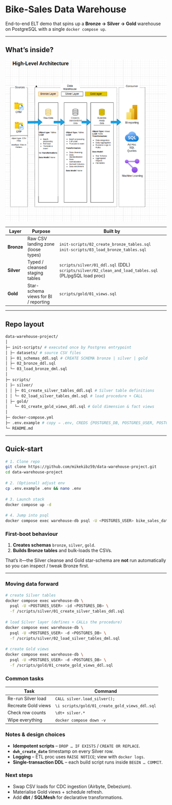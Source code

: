 # Bike-Sales Data Warehouse

End-to-end ELT demo that spins up a **Bronze → Silver → Gold** warehouse on PostgreSQL with a single `docker compose up`.

---

## What’s inside?

![High-level Data Architecture](./sql-data-warehouse/docs/high_level_architecture.png)

| Layer      | Purpose                              | Built by                                                                                                |
| ---------- | ------------------------------------ | ------------------------------------------------------------------------------------------------------- |
| **Bronze** | Raw CSV landing zone (loose types)   | `init-scripts/02_create_bronze_tables.sql`<br>`init-scripts/03_load_bronze_tables.sql`                  |
| **Silver** | Typed / cleansed staging tables      | `scripts/silver/01_ddl.sql` (DDL)<br>`scripts/silver/02_clean_and_load_tables.sql` (PL/pgSQL load proc) |
| **Gold**   | Star-schema views for BI / reporting | `scripts/gold/01_views.sql`                                                                             |

---

## Repo layout

```bash
data-warehouse-project/
│
├─ init-scripts/ # executed once by Postgres entrypoint
│ ├─ datasets/ # source CSV files
│ ├─ 01_schemas_ddl.sql # CREATE SCHEMA bronze | silver | gold
│ ├─ 02_bronze_ddl.sql
│ └─ 03_load_bronze_dml.sql
│
├─ scripts/
│ ├─ silver/
│ │ ├─ 01_create_silver_tables_ddl.sql # Silver table definitions
│ │ └─ 02_load_silver_tables_dml.sql # load procedure + CALL
│ ├─ gold/
│   └─ 01_create_gold_views_ddl.sql # Gold dimension & fact views
│
├─ docker-compose.yml
├─ .env.example # copy ⇒ .env, CREDS {POSTGRES_DB, POSTGRES_USER, POSTGRES_PASSWORD}
└─ README.md
```

---

## Quick-start

```bash
# 1. Clone repo
git clone https://github.com/mikekibz59/data-warehouse-project.git
cd data-warehouse-project

# 2. (Optional) adjust env
cp .env.example .env && nano .env

# 3. Launch stack
docker compose up -d

# 4. Jump into psql
docker compose exec warehouse-db psql -U <POSTGRES_USER> bike_sales_data_warehouse
```

### First-boot behaviour

1. **Creates schemas** `bronze`, `silver`, `gold`.
2. **Builds Bronze tables** and bulk-loads the CSVs.

That’s it—the Silver cleanse and Gold star-schema are **not** run automatically so you can inspect / tweak Bronze first.

---

### Moving data forward

```bash
# create Silver tables
docker compose exec warehouse-db \
  psql -U <POSTGRES_USER> -id <POSTGRES_DB> \
  -f /scripts/silver/01_create_silver_tables_ddl.sql

# load Silver layer (defines + CALLs the procedure)
docker compose exec warehouse-db \
  psql -U <POSTGRES_USER> -d <POSTGRES_DB> \
  -f /scripts/silver/02_load_silver_tables_dml.sql

# create Gold views
docker compose exec warehouse-db \
  psql -U <POSTGRES_USER> -d <POSTGRES_DB> \
  -f /scripts/gold/01_create_gold_views_ddl.sql
```

### Common tasks

| Task                | Command                                        |
| ------------------- | ---------------------------------------------- |
| Re-run Silver load  | `CALL silver.load_silver();`                   |
| Recreate Gold views | `\i scripts/gold/01_create_gold_views_ddl.sql` |
| Check row counts    | `\dt+ silver.*`                                |
| Wipe everything     | `docker compose down -v`                       |

### Notes & design choices

- **Idempotent scripts** – `DROP … IF EXISTS` / `CREATE OR REPLACE`.
- **`dwh_create_date`** timestamp on every Silver row.
- **Logging** – ETL proc uses `RAISE NOTICE`; view with `docker logs`.
- **Single-transaction DDL** – each build script runs inside `BEGIN … COMMIT`.

### Next steps

- Swap CSV loads for CDC ingestion (Airbyte, Debezium).
- Materialise Gold views + schedule refresh.
- Add **dbt** / **SQLMesh** for declarative transformations.
